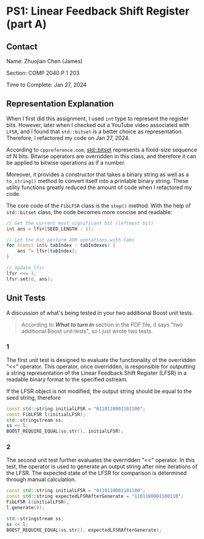 # PS1: Linear Feedback Shift Register (part A)

## Contact

Name: Zhuojian Chen (James)

Section: COMP 2040 P 1 203

Time to Complete: Jan 27, 2024

## Representation Explanation

When I first did this assignment, I used `int` type to represent the register bits. However, later when I checked out a YouTube video associated with `LFSR`, and I found that `std::bitset` is a better choice as representation. Therefore, I refactored my code on Jan 27, 2024.

According to `cppreference.com`, [std::bitset](https://en.cppreference.com/w/cpp/utility/bitset) represents a fixed-size sequence of N bits. Bitwise operators are overridden in this class, and therefore it can be applied to bitwise operations as if a number.

Moreover, it provides a constructor that takes a binary string as well as a `to_string()` method to convert itself into a printable binary string. These utility functions greatly reduced the amount of code when I refactored my code.

The core code of the `FibLFSR` class is the `step()` method. With the help of `std::bitset` class, the code becomes more concise and readable:

~~~c++
// Get the current most significant bit (leftmost bit)
int ans = lfsr[SEED_LENGTH - 1];

// Let the bit perform XOR operations with tabs
for (const int& tabIndex : tabIndexes) {
    ans ^= lfsr[tabIndex];
}

// Update lfsr
lfsr <<= 1;
lfsr.set(0, ans);
~~~

## Unit Tests

A discussion of what's being tested in your two additional Boost unit tests.

> According to **_What to turn in_** section in the PDF file, it says "two additional Boost unit tests", so I just wrote two tests.

### 1

The first unit test is designed to evaluate the functionality of the overridden "<<" operator. This operator, once overridden, is responsible for outputting a string representation of the Linear Feedback Shift Register (LFSR) in a readable binary format to the specified ostream.

If the LFSR object is not modified, the output string should be equal to the seed string, therefore

~~~c++
const std::string initialLFSR = "0110110001101100";
const FibLFSR l(initialLFSR);
std::stringstream ss;
ss << l;
BOOST_REQUIRE_EQUAL(ss.str(), initialLFSR);
~~~

### 2

The second unit test further evaluates the overridden "<<" operator. In this test, the operator is used to generate an output string after nine iterations of the LFSR. The expected state of the LFSR for comparison is determined through manual calculation.

~~~c++
const std::string initialLFSR = "0110110001101100";
const std::string expectedLFSRAfterGenerate = "1101100001100110";
FibLFSR l(initialLFSR);
l.generate(9);

std::stringstream ss;
ss << l;
BOOST_REQUIRE_EQUAL(ss.str(), expectedLFSRAfterGenerate);
~~~